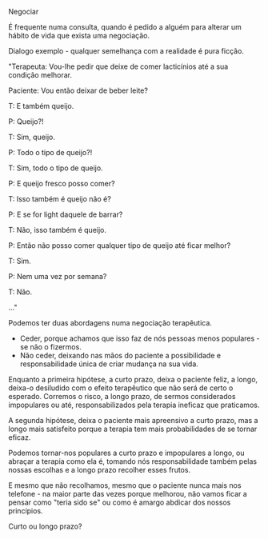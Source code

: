 Negociar 

É frequente numa consulta, quando é pedido a alguém para alterar um hábito de vida que exista uma negociação. 

Dialogo exemplo - qualquer semelhança com a realidade é pura ficção. 

"Terapeuta: Vou-lhe pedir que deixe de comer lacticínios até a sua condição melhorar.

Paciente: Vou então deixar de beber leite?

T: E também queijo. 

P: Queijo?!

T: Sim, queijo.

P: Todo o tipo de queijo?!

T: Sim, todo o tipo de queijo. 

P: E queijo fresco posso comer? 

T: Isso também é queijo não é?

P: E se for light daquele de barrar?

T: Não, isso também é queijo.

P: Então não posso comer qualquer tipo de queijo até ficar melhor?

T: Sim.

P: Nem uma vez por semana?

T: Não.

…"

Podemos ter duas abordagens numa negociação terapêutica. 

+ Ceder, porque achamos que isso faz de nós pessoas menos populares - se não o fizermos.
+ Não ceder, deixando nas mãos do paciente a possibilidade e responsabilidade única de criar mudança na sua vida.

Enquanto a primeira hipótese, a curto prazo, deixa o paciente feliz, a longo, deixa-o desiludido com o efeito terapêutico que não será de certo o esperado. Corremos o risco, a longo prazo, de sermos considerados impopulares ou até, responsabilizados pela terapia ineficaz que praticamos. 

A segunda hipótese, deixa o paciente mais apreensivo a curto prazo, mas a longo mais satisfeito porque a terapia tem mais probabilidades de se tornar eficaz.

Podemos tornar-nos populares a curto prazo e impopulares a longo, ou abraçar a terapia como ela é, tomando nós responsabilidade também pelas nossas escolhas e a longo prazo recolher esses frutos. 

E mesmo que não recolhamos, mesmo que o paciente nunca mais nos telefone - na maior parte das vezes porque melhorou, não vamos ficar a pensar como "teria sido se" ou como é amargo abdicar dos nossos princípios. 

Curto ou longo prazo?
 